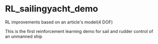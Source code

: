 # RL_sailingyacht_demo
RL improvements based on an article's model(4 DOF)

This is the first reinforcement learning demo for sail and rudder control of an unmanned ship

